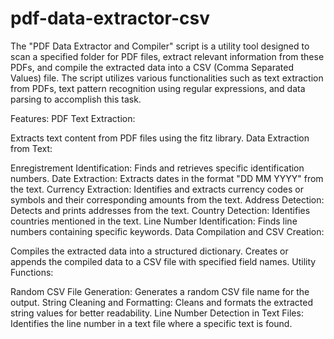 # pdf-data-extractor-csv

The "PDF Data Extractor and Compiler" script is a utility tool designed to scan a specified folder for PDF files, extract relevant information from these PDFs, and compile the extracted data into a CSV (Comma Separated Values) file. The script utilizes various functionalities such as text extraction from PDFs, text pattern recognition using regular expressions, and data parsing to accomplish this task.

Features:
PDF Text Extraction:

Extracts text content from PDF files using the fitz library.
Data Extraction from Text:

Enregistrement Identification: Finds and retrieves specific identification numbers.
Date Extraction: Extracts dates in the format "DD MM YYYY" from the text.
Currency Extraction: Identifies and extracts currency codes or symbols and their corresponding amounts from the text.
Address Detection: Detects and prints addresses from the text.
Country Detection: Identifies countries mentioned in the text.
Line Number Identification: Finds line numbers containing specific keywords.
Data Compilation and CSV Creation:

Compiles the extracted data into a structured dictionary.
Creates or appends the compiled data to a CSV file with specified field names.
Utility Functions:

Random CSV File Generation: Generates a random CSV file name for the output.
String Cleaning and Formatting: Cleans and formats the extracted string values for better readability.
Line Number Detection in Text Files: Identifies the line number in a text file where a specific text is found.
